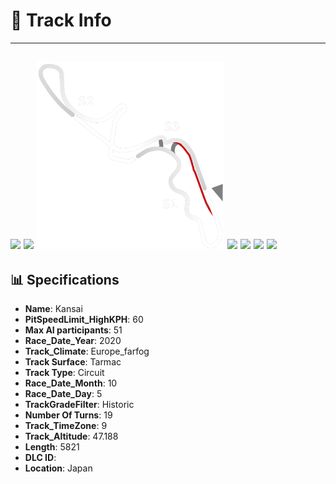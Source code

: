 # 🏁 Track Info

---
![](image_1.jpg)
![](image_2.jpg)
![](image_3.jpg)
![](image_4.jpg)
![](image_5.jpg)
![](image_6.jpg)
![](image_7.jpg)
---

## 📊 Specifications

- **Name**: Kansai
- **PitSpeedLimit_HighKPH**: 60
- **Max AI participants**: 51
- **Race_Date_Year**: 2020
- **Track_Climate**: Europe_farfog
- **Track Surface**: Tarmac
- **Track Type**: Circuit
- **Race_Date_Month**: 10
- **Race_Date_Day**: 5
- **TrackGradeFilter**: Historic
- **Number Of Turns**: 19
- **Track_TimeZone**: 9
- **Track_Altitude**: 47.188
- **Length**: 5821
- **DLC ID**: 
- **Location**: Japan
